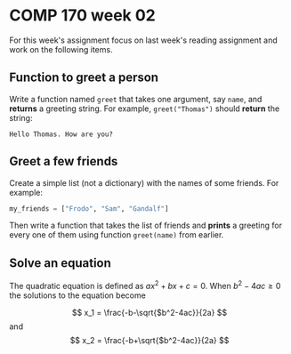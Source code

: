 # COMP 170 week 02

For this week's assignment focus on last week's reading assignment and work on the following items.

## Function to greet a person

Write a function named `greet` that takes one argument, say `name`, and **returns** a greeting string. For example, `greet("Thomas")` should **return** the string:
```
Hello Thomas. How are you?
```

## Greet a few friends

Create a simple list (not a dictionary) with the names of some friends. For example:
```python
my_friends = ["Frodo", "Sam", "Gandalf"]
```
Then write a function that takes the list of friends and **prints** a greeting for every one of them using function `greet(name)` from earlier.

## Solve an equation

The quadratic equation is defined as $ax^2+bx+c=0$. When $b^2-4ac\geq 0$ the solutions to the equation become

$$
x_1 = \frac{-b-\sqrt{$b^2-4ac}}{2a}
$$
and
$$
x_2 = \frac{-b+\sqrt{$b^2-4ac}}{2a}
$$

